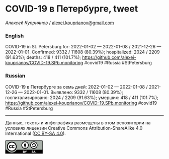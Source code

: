 COVID-19 в Петербурге, tweet
============================

*Алексей Куприянов* /
<a href="mailto:alexei.kouprianov@gmail.com" class="email">alexei.kouprianov@gmail.com</a>

### English

COVID-19 in St. Petersburg for: 2022-01-02 — 2022-01-08 / 2021-12-26 —
2022-01-01. Сonfirmed: 9332 / 11608 (80.39%); hospitalized: 2024 / 2209
(91.63%); deaths: 418 / 411 (101.7%);
<a href="https://github.com/alexei-kouprianov/COVID-19.SPb.monitoring" class="uri">https://github.com/alexei-kouprianov/COVID-19.SPb.monitoring</a>
\#covid19 \#Russia \#StPetersburg

### Russian

COVID-19 в Петербурге за семь дней: 2022-01-02 — 2022-01-08 / 2021-12-26
— 2022-01-01. Выявлено: 9332 / 11608 (80.39%); госпитализировано: 2024 /
2209 (91.63%); умерших: 418 / 411 (101.7%);
<a href="https://github.com/alexei-kouprianov/COVID-19.SPb.monitoring" class="uri">https://github.com/alexei-kouprianov/COVID-19.SPb.monitoring</a>
\#covid19 \#Russia \#StPetersburg

------------------------------------------------------------------------

Данные, тексты и инфографика размещены в этом репозитории на условиях
лицензии Creative Commons Attribution-ShareAlike 4.0 International ([CC
BY-SA 4.0](https://creativecommons.org/licenses/by-sa/4.0/)).

![](../misc/CC-BY-SA-icon.png "CC-BY-SA")

